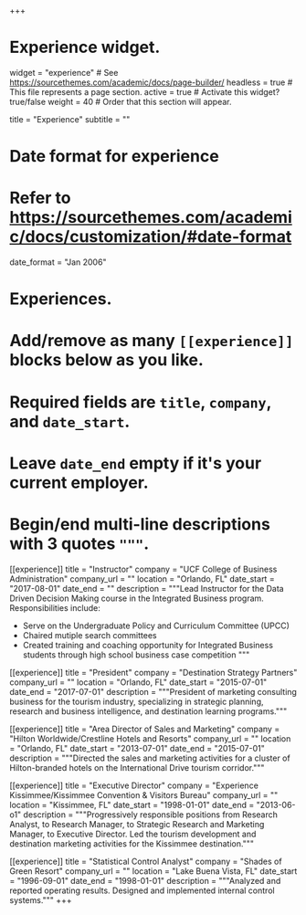 +++
# Experience widget.
widget = "experience"  # See https://sourcethemes.com/academic/docs/page-builder/
headless = true  # This file represents a page section.
active = true  # Activate this widget? true/false
weight = 40  # Order that this section will appear.

title = "Experience"
subtitle = ""

# Date format for experience
#   Refer to https://sourcethemes.com/academic/docs/customization/#date-format
date_format = "Jan 2006"

# Experiences.
#   Add/remove as many `[[experience]]` blocks below as you like.
#   Required fields are `title`, `company`, and `date_start`.
#   Leave `date_end` empty if it's your current employer.
#   Begin/end multi-line descriptions with 3 quotes `"""`.
[[experience]]
  title = "Instructor"
  company = "UCF College of Business Administration"
  company_url = ""
  location = "Orlando, FL"
  date_start = "2017-08-01"
  date_end = ""
  description = """Lead Instructor for the Data Driven Decision Making course in the Integrated Business program.
  Responsibilities include:
  
  * Serve on the Undergraduate Policy and Curriculum Committee (UPCC)
  * Chaired mutiple search committees
  * Created training and coaching opportunity for Integrated Business students through high school business case competition
  """

[[experience]]
  title = "President"
  company = "Destination Strategy Partners"
  company_url = ""
  location = "Orlando, FL"
  date_start = "2015-07-01"
  date_end = "2017-07-01"
  description = """President of marketing consulting business for the tourism industry, specializing in strategic planning, research and business intelligence, and destination learning programs."""

[[experience]]
  title = "Area Director of Sales and Marketing"
  company = "Hilton Worldwide/Crestline Hotels and Resorts"
  company_url = ""
  location = "Orlando, FL"
  date_start = "2013-07-01"
  date_end = "2015-07-01"
  description = """Directed the sales and marketing activities for a cluster of Hilton-branded hotels on the International Drive tourism corridor."""

  [[experience]]
  title = "Executive Director"
  company = "Experience Kissimmee/Kissimmee Convention & Visitors Bureau"
  company_url = ""
  location = "Kissimmee, FL"
  date_start = "1998-01-01"
  date_end = "2013-06-o1"
  description = """Progressively responsible positions from Research Analyst, to Research Manager, to Strategic Research and Marketing Manager, to Executive Director.  Led the tourism development and destination marketing activities for the Kissimmee destination."""

  [[experience]]
  title = "Statistical Control Analyst"
  company = "Shades of Green Resort"
  company_url = ""
  location = "Lake Buena Vista, FL"
  date_start = "1996-09-01"
  date_end = "1998-01-01"
  description = """Analyzed and reported operating results.  Designed and implemented internal control systems."""
  +++
